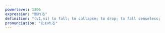 ```yaml
---
powerlevel: 1306
expression: "倒れる"
definition: "(v1,vi) to fall; to collapse; to drop; to fall senseless; to be forced to bed (by illness, etc.); to die; to go bankrupt; to be ruined; to have a bad debt; to be defeated (in a game); (P)"
pronunciation: "たおれる"
---
```

